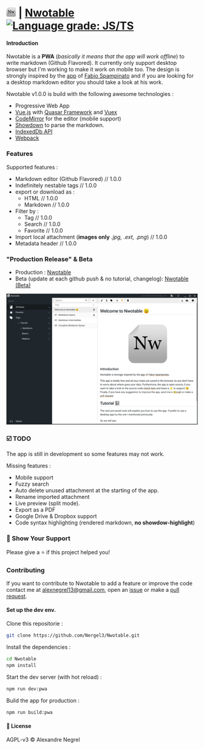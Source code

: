 # <img alt="nwotable_logo" src="https://github.com/Nergel3/Nwotable/raw/master/resources/nwotable.png" width="25"> | [Nwotable](https://nwotable.herokuapp.com) [![Language grade: JS/TS](https://img.shields.io/lgtm/grade/javascript/g/Nergel3/Nwotable.svg?logo=lgtm&logoWidth=18)](https://lgtm.com/projects/g/Nergel3/Nwotable/context:javascript)

#### Introduction
Nwotable is a **PWA** (*basically it means that the app will work offline*) to write markdown (Github Flavored). It currently only support desktop browser but I'm working to make it work on mobile too.
The design is strongly inspired by the [app](https://github.com/notable/notable) of [Fabio Spampinato](https://github.com/fabiospampinato) and if you are looking for a desktop markdown editor you should take a look at his work.

Nwotable v1.0.0 is build with the following awesome technologies :
* Progressive Web App
* [Vue.js](https://vuejs.org/) with [Quasar Framework](https://quasar.dev/) and [Vuex](https://vuex.vuejs.org/)
* [CodeMirror](https://codemirror.net/index.html) for the editor (mobile support)
* [Showdown](https://github.com/showdownjs/showdown) to parse the markdown.
* [IndexedDb API](https://developer.mozilla.org/en-US/docs/Web/API/IndexedDB_API/Using_IndexedDB)
* [Webpack](https://webpack.js.org/)


### Features
Supported features :
* Markdown editor (Github Flavored) // 1.0.0
* Indefinitely nestable tags // 1.0.0
* export or download as : 
	* HTML // 1.0.0
	* Markdown // 1.0.0
* Filter by :
	* Tag // 1.0.0
	* Search // 1.0.0
	* Favorite // 1.0.0
* Import local attachment (**images only** *.jpg, .ext, .png*) // 1.0.0
* Metadata header // 1.0.0

### "Production Release" & Beta
 * Production : [Nwotable](https://nwotable.herokuapp.com)
 * Beta (update at each github push & no tutorial, changelog): [Nwotable (Beta)](https://nwotable.netlify.com) 

![screenshot](https://github.com/Nergel3/Nwotable/raw/master/resources/screenshot.jpg)

### :ballot_box_with_check: TODO
The app is still in development so some features may not work.

Missing features :
* Mobile support
* Fuzzy search
* Auto delete unused attachment at the starting of the app.
* Rename imported attachment
* Live preview (split mode).
* Export as a PDF
* Google Drive & Dropbox support
* Code syntax highlighting (rendered markdown, **no showdow-highlight**)

### :stars: Show Your Support
Please give a :star: if this project helped you!

### Contributing
If you want to contribute to Nwotable to add a feature or improve the code contact me at [alexnegrel13@gmail.com](mailto:alexnegrel13@gmail.com), open an [issue](https://github.com/Nergel3/Nwotable/issues) or make a [pull request](https://github.com/Nergel3/Nwotable/pulls).

#### Set up the dev env.
Clone this repositorie :
```bash
git clone https://github.com/Nergel3/Nwotable.git
```

Install the dependencies :
```bash
cd Nwotable
npm install
```

Start the dev server (with hot reload) :
```bash
npm run dev:pwa
```

Build the app for production :
```bash
npm run build:pwa
```

#### :scroll: License
AGPL-v3 © Alexandre Negrel
